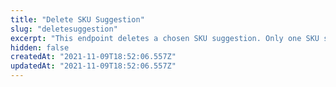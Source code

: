 ```yaml
---
title: "Delete SKU Suggestion"
slug: "deletesuggestion"
excerpt: "This endpoint deletes a chosen SKU suggestion. Only one SKU should be deleted per request. This request cannot be undone. A workaround to revert its action, is to send the suggestion again, through the Send Suggestion API."
hidden: false
createdAt: "2021-11-09T18:52:06.557Z"
updatedAt: "2021-11-09T18:52:06.557Z"
---
```

